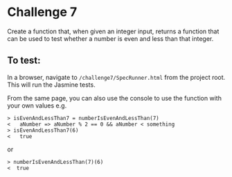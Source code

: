 # Challenge 7

Create a function that, when given an integer input, returns a function that can be used to test whether a number is even and less than that integer.

## To test:

In a browser, navigate to `/challenge7/SpecRunner.html` from the project root. This will run the Jasmine tests.

From the same page, you can also use the console to use the function with your own values e.g.

```
> isEvenAndLessThan7 = numberIsEvenAndLessThan(7)
<   aNumber => aNumber % 2 == 0 && aNumber < something
> isEvenAndLessThan7(6)
<   true
```

or

```
> numberIsEvenAndLessThan(7)(6)
<  true
```
